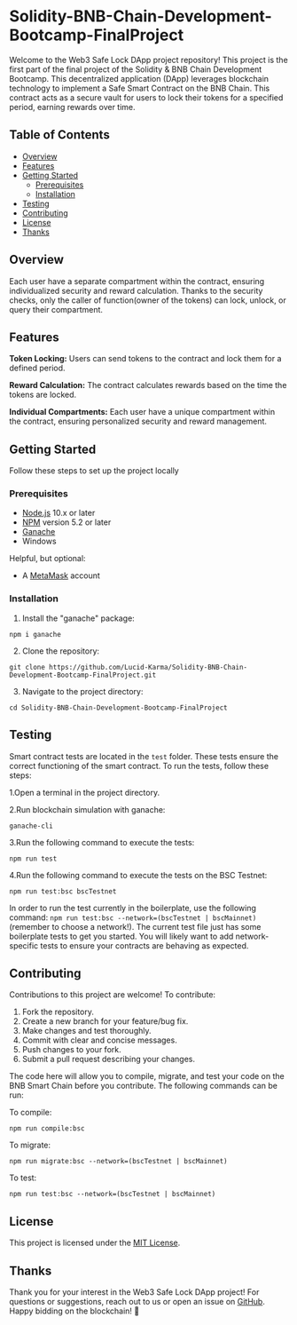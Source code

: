 # Solidity-BNB-Chain-Development-Bootcamp-FinalProject

Welcome to the Web3 Safe Lock DApp project repository! This project is the first part of the final project of the Solidity & BNB Chain Development Bootcamp. This decentralized application (DApp) leverages blockchain technology to implement a Safe Smart Contract on the BNB Chain. This contract acts as a secure vault for users to lock their tokens for a specified period, earning rewards over time.

## Table of Contents
  - [Overview](#overview)
  - [Features](#features)
  - [Getting Started](#getting-started)
    - [Prerequisites](#prerequisites)
    - [Installation](#installation)
  - [Testing](#testing)
  - [Contributing](#contributing)
  - [License](#license)
  - [Thanks](#thanks)

## Overview

Each user have a separate compartment within the contract, ensuring individualized security and reward calculation. Thanks to the security checks, only the caller of function(owner of the tokens) can lock, unlock, or query their compartment.

## Features

**Token Locking:** Users can send tokens to the contract and lock them for a defined period.

**Reward Calculation:** The contract calculates rewards based on the time the tokens are locked.

**Individual Compartments:** Each user have a unique compartment within the contract, ensuring personalized security and reward management.

## Getting Started

Follow these steps to set up the project locally

### Prerequisites

- [Node.js](https://nodejs.org/) 10.x or later
- [NPM](https://docs.npmjs.com/cli/) version 5.2 or later
- [Ganache](https://trufflesuite.com/ganache/) 
- Windows

Helpful, but optional:

- A [MetaMask](https://metamask.io/) account

### Installation

1. Install the "ganache" package:
```
npm i ganache
```
2. Clone the repository:
```
git clone https://github.com/Lucid-Karma/Solidity-BNB-Chain-Development-Bootcamp-FinalProject.git
```
3. Navigate to the project directory:
```
cd Solidity-BNB-Chain-Development-Bootcamp-FinalProject
```

## Testing

Smart contract tests are located in the `test` folder. These tests ensure the correct functioning of the smart contract. To run the tests, follow these steps:

1.Open a terminal in the project directory.

2.Run blockchain simulation with ganache:
```
ganache-cli
```
3.Run the following command to execute the tests:
```
npm run test
```
4.Run the following command to execute the tests on the BSC Testnet:
```
npm run test:bsc bscTestnet   
```

In order to run the test currently in the boilerplate, use the following command: `npm run test:bsc --network=(bscTestnet | bscMainnet)` (remember to choose a network!). The current test file just has some boilerplate tests to get you started. You will likely want to add network-specific tests to ensure your contracts are behaving as expected.

## Contributing

Contributions to this project are welcome! To contribute:

1. Fork the repository.
2. Create a new branch for your feature/bug fix.
3. Make changes and test thoroughly.
4. Commit with clear and concise messages.
5. Push changes to your fork.
6. Submit a pull request describing your changes.


The code here will allow you to compile, migrate, and test your code on the BNB Smart Chain before you contribute. The following commands can be run:

To compile:

```
npm run compile:bsc
```

To migrate:

```
npm run migrate:bsc --network=(bscTestnet | bscMainnet)
```

To test:

```
npm run test:bsc --network=(bscTestnet | bscMainnet)
```

## License

This project is licensed under the [MIT License](https://opensource.org/license/mit/).




## Thanks

Thank you for your interest in the Web3 Safe Lock DApp project! For questions or suggestions, reach out to us or open an issue on [GitHub](https://github.com/Lucid-Karma/Solidity-BNB-Chain-Development-Bootcamp-FinalProject/tree/master). Happy bidding on the blockchain! 🚀

